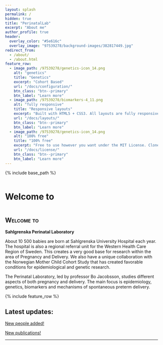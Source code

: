 ```yaml
---
layout: splash
permalink: /
hidden: true
title: "PerinatalLab"
excerpt: "About me"
author_profile: true
header:
  overlay_color: "#5e616c"
  overlay_image: "97539278/background-images/382817449.jpg"
redirect_from: 
  - /about/
  - /about.html
feature_row:
  - image_path: /97539278/genetics-icon_14.png
    alt: "genetics"
    title: "Genetics"
    excerpt: "Cohort Based"
    url: "/docs/configuration/"
    btn_class: "btn--primary"
    btn_label: "Learn more"
  - image_path: /97539278/biomarkers-4_11.png
    alt: "fully responsive"
    title: "Responsive layouts"
    excerpt: "Built with HTML5 + CSS3. All layouts are fully responsive with helpers to augment your content."
    url: "/docs/layouts/"
    btn_class: "btn--primary"
    btn_label: "Learn more"
  - image_path: /97539278/genetics-icon_14.png
    alt: "100% free"
    title: "100% free"
    excerpt: "Free to use however you want under the MIT License. Clone it, fork it, customize it... whatever!"
    url: "/docs/license/"
    btn_class: "btn--primary"
    btn_label: "Learn more"      
---
```

{% include base_path %}

<div><div id="380526382765341382" align="left" style="width: 100%; overflow-y: hidden;" class="wcustomhtml"><h1 id="Ytitle"> Welcome to </h1></div>
</div>

## <span style="font-variant:small-caps;"><span style="color:$green">**Welcome to**</span></span>
**Sahlgrenska Perinatal Laboratory**

About 10 500 babies are born at Sahlgrenska University Hospital each year. The hospital is also a regional referral unit for the Western Health Care Region of Sweden. This creates a very good base for research within the area of Pregnancy and Delivery. We also have a unique collaboration with the Norwegian Mother Child Cohort Study that has created favorable conditions for epidemiological and genetic research. 

The Perinatal Laboratory, led by professor Bo Jacobsson, studies different aspects of both pregnancy and delivery. The main focus is epidemiology, genetics, biomarkers and mechanisms of spontaneous preterm delivery.

{% include feature_row %}

## Latest updates: 
<p style="text-decoration:underline;"><a href="/perinatallab/people/">New people added!</a></p>

<p style="text-decoration:underline;"><a href="/perinatallab/publications/">New publications!</a></p>


---------

